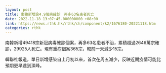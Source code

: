 ```yaml
---
layout: post
title: 南韓新增逾4.9萬宗確診　再多63名患者死亡
date: 2022-11-18 13:07:45.000000000 +08:00
link: https://news.rthk.hk/rthk/ch/component/k2/1676180-20221118.htm
categories: rthk
---
```


南韓新增49418宗新冠病毒確診個案，再多63名患者不治，累積超過2646萬宗確診，29925人死亡。現有重症個案365宗，較前一天減少15宗。

韓聯社報道，單日新增感染自上月初以來，首次在周五減少，反映近期疫情可能比預期更早達到頂峰。
